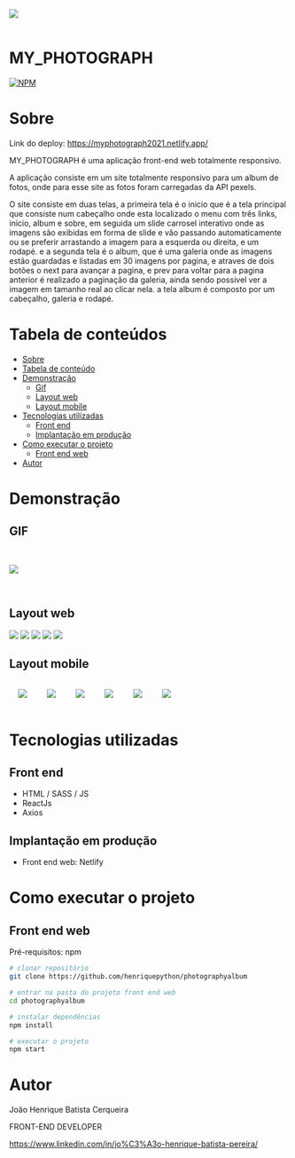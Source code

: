 <img style="margin:16px auto;" src="./src/assets/logo1.png"/>

# MY_PHOTOGRAPH
[![NPM](https://img.shields.io/npm/l/react)](https://github.com/henriquepython/photographyalbum/blob/main/LICENSE) 

# Sobre

Link do deploy: https://myphotograph2021.netlify.app/


MY_PHOTOGRAPH é uma aplicação front-end web totalmente responsivo.

A aplicação consiste em um site totalmente responsivo para um album de fotos, onde para esse site as fotos foram carregadas da API pexels.

O site consiste em duas telas, a primeira tela é o inicio que é a tela principal que consiste num cabeçalho onde esta localizado o menu com três links, inicio, album e sobre, em seguida um slide carrosel interativo onde as imagens são exibidas em forma de slide e vão passando automaticamente ou se preferir arrastando a imagem para a esquerda ou direita, e um rodapé. e a segunda tela é o album, que é uma galeria onde as imagens estão guardadas e listadas em 30 imagens por pagina, e atraves de dois botões o next para avançar a pagina, e prev para voltar para a pagina anterior é realizado a paginação da galeria, ainda sendo possivel ver a imagem em tamanho real ao clicar nela. a tela album é composto por um cabeçalho, galeria e rodapé.

# Tabela de conteúdos

<!--ts-->
   * [Sobre](#Sobre)
   * [Tabela de conteúdo](#tabela-de-conteudo)
   * [Demonstração](#Demonstração)
      * [Gif](#GIF)
      * [Layout web](#Layout-web)
      * [Layout mobile](#layout-mobile)
   * [Tecnologias utilizadas](#tecnologias-utilizadas)
      * [Front end](#front-end)
      * [Implantação em produção](#Implantação-em-produção)
   * [Como executar o projeto](#Como-executar-o-projeto)
      * [Front end web](#front-end-web)
   * [Autor](#Autor)
<!--te-->

# Demonstração
## GIF
<img style="margin:30px auto;" src="./src/assets/animacaoweb.gif"/>

## Layout web
<img src="./src/assets/web1.png"/>
<img src="./src/assets/web2.png"/>
<img src="./src/assets/web3.png"/>
<img src="./src/assets/web4.png"/>
<img src="./src/assets/web5.png"/>

## Layout mobile
<img style="margin:16px;" src="./src/assets/mobile1.png"/>
<img style="margin:16px;" src="./src/assets/mobile2.png"/>
<img style="margin:16px;" src="./src/assets/mobile3.png"/>
<img style="margin:16px;" src="./src/assets/mobile4.png"/>
<img style="margin:16px;" src="./src/assets/mobile5.png"/>
<img style="margin:16px;" src="./src/assets/mobile6.png"/>


# Tecnologias utilizadas
## Front end
- HTML / SASS / JS 
- ReactJs
- Axios
## Implantação em produção
- Front end web: Netlify

# Como executar o projeto

## Front end web
Pré-requisitos: npm

```bash
# clonar repositório
git clone https://github.com/henriquepython/photographyalbum

# entrar na pasta do projeto front end web
cd photographyalbum

# instalar dependências
npm install

# executar o projeto
npm start
```

# Autor

João Henrique Batista Cerqueira

FRONT-END DEVELOPER

https://www.linkedin.com/in/jo%C3%A3o-henrique-batista-pereira/
